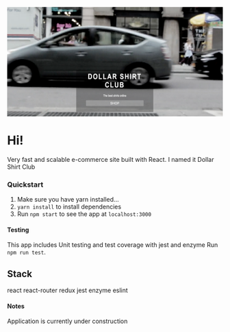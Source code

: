 <img src="homeScreenShot.png" alt="home screen shot" align="center" />

# Hi!
Very fast and scalable e-commerce site built with React.
I named it Dollar Shirt Club

### Quickstart

1. Make sure you have yarn installed...
2. `yarn install` to install dependencies
3. Run `npm start` to see the app at `localhost:3000`

#### Testing

This app includes Unit testing and test coverage with jest and enzyme 
Run `npm run test`.

## Stack
react 
react-router 
redux 
jest 
enzyme 
eslint 

#### Notes
Application is currently under construction